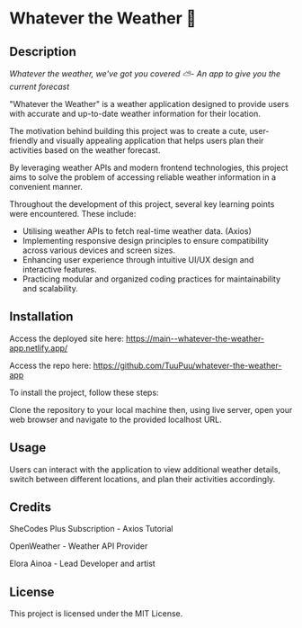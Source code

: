 # Whatever the Weather 🌱

## Description

<em>Whatever the weather, we've got you covered ⛅️- An app to give you the current forecast</em>

"Whatever the Weather" is a weather application designed to provide users with accurate and up-to-date weather information for their location. 

The motivation behind building this project was to create a cute, user-friendly and visually appealing application that helps users plan their activities based on the weather forecast. 

By leveraging weather APIs and modern frontend technologies, this project aims to solve the problem of accessing reliable weather information in a convenient manner.


Throughout the development of this project, several key learning points were encountered. These include:

<ul>
<li>
Utilising weather APIs to fetch real-time weather data. (Axios)
</li>
<li>
Implementing responsive design principles to ensure compatibility across various devices and screen sizes.
</li>
<li>
Enhancing user experience through intuitive UI/UX design and interactive features.
</li>
<li>
Practicing modular and organized coding practices for maintainability and scalability.
</li>
</ul>



## Installation

Access the deployed site here: https://main--whatever-the-weather-app.netlify.app/


Access the repo here: https://github.com/TuuPuu/whatever-the-weather-app


To install the project, follow these steps:

Clone the repository to your local machine then, using live server, open your web browser and navigate to the provided localhost URL.


## Usage

Users can interact with the application to view additional weather details, switch between different locations, and plan their activities accordingly.


## Credits

SheCodes Plus Subscription - Axios Tutorial

OpenWeather - Weather API Provider

Elora Ainoa - Lead Developer and artist


## License

This project is licensed under the MIT License.


